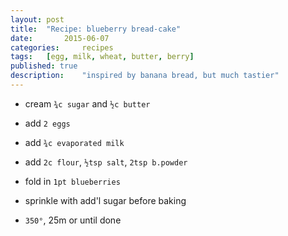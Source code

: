 ```yaml
---
layout: post
title: 	"Recipe: blueberry bread-cake"
date:		2015-06-07
categories: 	recipes
tags:	[egg, milk, wheat, butter, berry]
published: true
description:	"inspired by banana bread, but much tastier"
---
```

* cream `¾c sugar` and `½c butter`
* add `2 eggs`
* add `¾c evaporated milk`
* add `2c flour`, `½tsp salt`, `2tsp b.powder`

* fold in `1pt blueberries`
* sprinkle with add'l sugar before baking
* `350°`, 25m or until done
